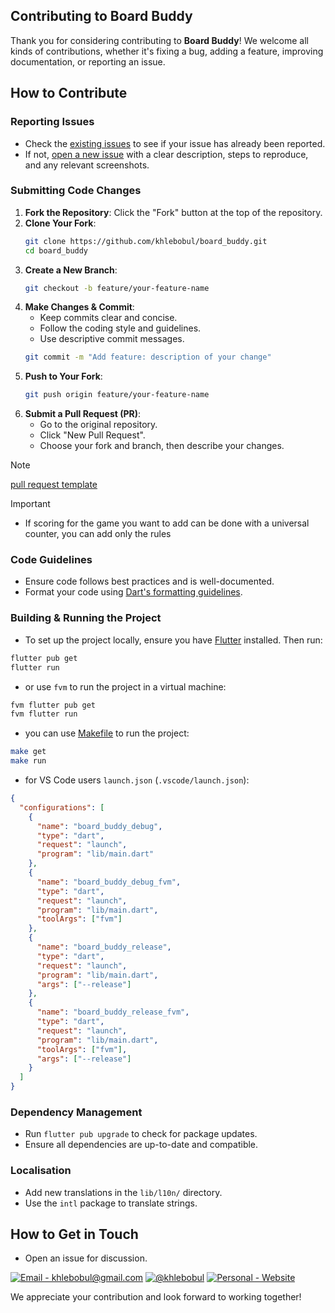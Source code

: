 ## Contributing to Board Buddy

Thank you for considering contributing to **Board Buddy**! We welcome all kinds of contributions, whether it's fixing a bug, adding a feature, improving documentation, or reporting an issue.

## How to Contribute

### Reporting Issues

- Check the [existing issues](https://github.com/khlebobul/board_buddy/issues) to see if your issue has already been reported.
- If not, [open a new issue](https://github.com/khlebobul/board_buddy/issues/new) with a clear description, steps to reproduce, and any relevant screenshots.

### Submitting Code Changes

1. **Fork the Repository**: Click the "Fork" button at the top of the repository.
2. **Clone Your Fork**:
   ```sh
   git clone https://github.com/khlebobul/board_buddy.git
   cd board_buddy
   ```
3. **Create a New Branch**:
   ```sh
   git checkout -b feature/your-feature-name
   ```
4. **Make Changes & Commit**:
   - Keep commits clear and concise.
   - Follow the coding style and guidelines.
   - Use descriptive commit messages.
   ```sh
   git commit -m "Add feature: description of your change"
   ```
5. **Push to Your Fork**:
   ```sh
   git push origin feature/your-feature-name
   ```
6. **Submit a Pull Request (PR)**:
   - Go to the original repository.
   - Click "New Pull Request".
   - Choose your fork and branch, then describe your changes.

> [!NOTE]
> [pull request template](https://github.com/khlebobul/board_buddy/blob/main/.github/pull_request_template.md)

> [!IMPORTANT]
> - If scoring for the game you want to add can be done with a universal counter, you can add only the rules

### Code Guidelines

- Ensure code follows best practices and is well-documented.
- Format your code using [Dart's formatting guidelines](https://dart.dev/guides/language/effective-dart/style).

### Building & Running the Project

- To set up the project locally, ensure you have [Flutter](https://flutter.dev) installed. Then run:

```sh
flutter pub get
flutter run
```

- or use `fvm` to run the project in a virtual machine:

```sh
fvm flutter pub get
fvm flutter run
```

- you can use [Makefile](https://github.com/khlebobul/board_buddy/blob/main/Makefile) to run the project:

```sh
make get
make run
```

- for VS Code users `launch.json` (`.vscode/launch.json`):

```json
{
  "configurations": [
    {
      "name": "board_buddy_debug",
      "type": "dart",
      "request": "launch",
      "program": "lib/main.dart"
    },
    {
      "name": "board_buddy_debug_fvm",
      "type": "dart",
      "request": "launch",
      "program": "lib/main.dart",
      "toolArgs": ["fvm"]
    },
    {
      "name": "board_buddy_release",
      "type": "dart",
      "request": "launch",
      "program": "lib/main.dart",
      "args": ["--release"]
    },
    {
      "name": "board_buddy_release_fvm",
      "type": "dart",
      "request": "launch",
      "program": "lib/main.dart",
      "toolArgs": ["fvm"],
      "args": ["--release"]
    }
  ]
}
```

### Dependency Management

- Run `flutter pub upgrade` to check for package updates.
- Ensure all dependencies are up-to-date and compatible.

### Localisation

- Add new translations in the `lib/l10n/` directory.
- Use the `intl` package to translate strings.

## How to Get in Touch

- Open an issue for discussion.

[![Email - khlebobul@gmail.com](https://img.shields.io/badge/Email-khlebobul%40gmail.com-414141?style=for-the-badge&logo=Email&logoColor=F1F1F1)](mailto:khlebobul@gmail.com) [![@khlebobul](https://img.shields.io/badge/%40khlebobul-414141?style=for-the-badge&logo=Telegram&logoColor=F1F1F1)](https://t.me/khlebobul) [![Personal - Website](https://img.shields.io/badge/Personal-Website-414141?style=for-the-badge&logo=Personal&logoColor=F1F1F1)](https://khlebobul.github.io/)

We appreciate your contribution and look forward to working together!
